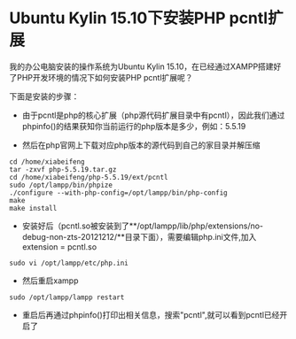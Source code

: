 # Ubuntu Kylin 15.10下安装PHP pcntl扩展

我的办公电脑安装的操作系统为Ubuntu Kylin 15.10，在已经通过XAMPP搭建好了PHP开发环境的情况下如何安装PHP pcntl扩展呢？

下面是安装的步骤：

* 由于pcntl是php的核心扩展（php源代码扩展目录中有pcntl），因此我们通过phpinfo()的结果获知你当前运行的php版本是多少，例如：5.5.19

* 然后在php官网上下载对应php版本的源代码到自己的家目录并解压缩

<pre><code>cd /home/xiabeifeng
tar -zxvf php-5.5.19.tar.gz
cd /home/xiabeifeng/php-5.5.19/ext/pcntl
sudo /opt/lampp/bin/phpize
./configure --with-php-config=/opt/lampp/bin/php-config
make
make install
</code></pre>
  
* 安装好后（pcntl.so被安装到了**/opt/lampp/lib/php/extensions/no-debug-non-zts-20121212/**目录下面），需要编辑php.ini文件,加入 extension = pcntl.so

<pre><code>sudo vi /opt/lampp/etc/php.ini</code></pre>
 
* 然后重启xampp
  
<pre><code>sudo /opt/lampp/lampp restart</code></pre>

* 重启后再通过phpinfo()打印出相关信息，搜索"pcntl",就可以看到pcntl已经开启了
